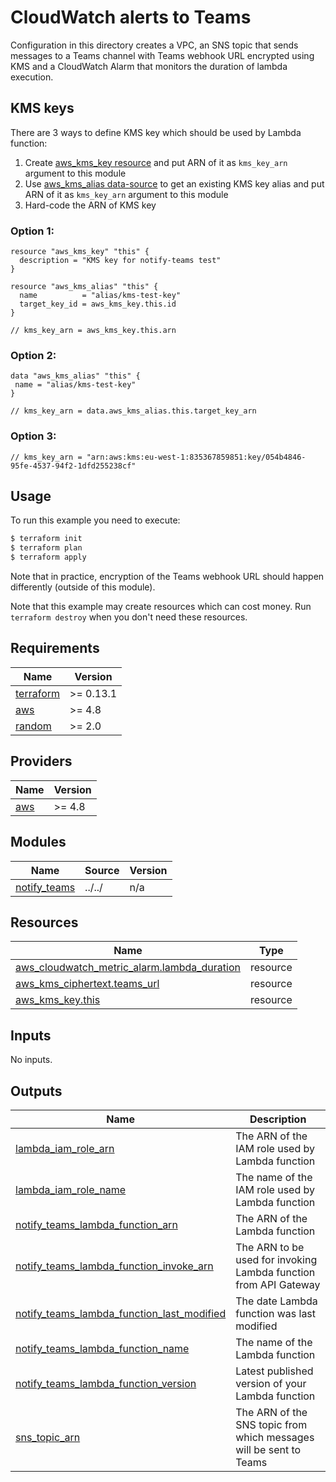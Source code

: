 # CloudWatch alerts to Teams

Configuration in this directory creates a VPC, an SNS topic that sends messages to a Teams channel with Teams webhook URL encrypted using KMS and a CloudWatch Alarm that monitors the duration of lambda execution.

## KMS keys

There are 3 ways to define KMS key which should be used by Lambda function:

1. Create [aws_kms_key resource](https://www.terraform.io/docs/providers/aws/r/kms_key.html) and put ARN of it as `kms_key_arn` argument to this module
1. Use [aws_kms_alias data-source](https://www.terraform.io/docs/providers/aws/d/kms_alias.html) to get an existing KMS key alias and put ARN of it as `kms_key_arn` argument to this module
1. Hard-code the ARN of KMS key

### Option 1:

```hcl
resource "aws_kms_key" "this" {
  description = "KMS key for notify-teams test"
}

resource "aws_kms_alias" "this" {
  name          = "alias/kms-test-key"
  target_key_id = aws_kms_key.this.id
}

// kms_key_arn = aws_kms_key.this.arn
```

### Option 2:

```
data "aws_kms_alias" "this" {
 name = "alias/kms-test-key"
}

// kms_key_arn = data.aws_kms_alias.this.target_key_arn
```

### Option 3:

```
// kms_key_arn = "arn:aws:kms:eu-west-1:835367859851:key/054b4846-95fe-4537-94f2-1dfd255238cf"
```

## Usage

To run this example you need to execute:

```bash
$ terraform init
$ terraform plan
$ terraform apply
```

Note that in practice, encryption of the Teams webhook URL should happen differently (outside of this module).

Note that this example may create resources which can cost money. Run `terraform destroy` when you don't need these resources.

<!-- BEGINNING OF PRE-COMMIT-TERRAFORM DOCS HOOK -->
## Requirements

| Name | Version |
|------|---------|
| <a name="requirement_terraform"></a> [terraform](#requirement\_terraform) | >= 0.13.1 |
| <a name="requirement_aws"></a> [aws](#requirement\_aws) | >= 4.8 |
| <a name="requirement_random"></a> [random](#requirement\_random) | >= 2.0 |

## Providers

| Name | Version |
|------|---------|
| <a name="provider_aws"></a> [aws](#provider\_aws) | >= 4.8 |

## Modules

| Name | Source | Version |
|------|--------|---------|
| <a name="module_notify_teams"></a> [notify\_teams](#module\_notify\_teams) | ../../ | n/a |

## Resources

| Name | Type |
|------|------|
| [aws_cloudwatch_metric_alarm.lambda_duration](https://registry.terraform.io/providers/hashicorp/aws/latest/docs/resources/cloudwatch_metric_alarm) | resource |
| [aws_kms_ciphertext.teams_url](https://registry.terraform.io/providers/hashicorp/aws/latest/docs/resources/kms_ciphertext) | resource |
| [aws_kms_key.this](https://registry.terraform.io/providers/hashicorp/aws/latest/docs/resources/kms_key) | resource |

## Inputs

No inputs.

## Outputs

| Name | Description |
|------|-------------|
| <a name="output_lambda_iam_role_arn"></a> [lambda\_iam\_role\_arn](#output\_lambda\_iam\_role\_arn) | The ARN of the IAM role used by Lambda function |
| <a name="output_lambda_iam_role_name"></a> [lambda\_iam\_role\_name](#output\_lambda\_iam\_role\_name) | The name of the IAM role used by Lambda function |
| <a name="output_notify_teams_lambda_function_arn"></a> [notify\_teams\_lambda\_function\_arn](#output\_notify\_teams\_lambda\_function\_arn) | The ARN of the Lambda function |
| <a name="output_notify_teams_lambda_function_invoke_arn"></a> [notify\_teams\_lambda\_function\_invoke\_arn](#output\_notify\_teams\_lambda\_function\_invoke\_arn) | The ARN to be used for invoking Lambda function from API Gateway |
| <a name="output_notify_teams_lambda_function_last_modified"></a> [notify\_teams\_lambda\_function\_last\_modified](#output\_notify\_teams\_lambda\_function\_last\_modified) | The date Lambda function was last modified |
| <a name="output_notify_teams_lambda_function_name"></a> [notify\_teams\_lambda\_function\_name](#output\_notify\_teams\_lambda\_function\_name) | The name of the Lambda function |
| <a name="output_notify_teams_lambda_function_version"></a> [notify\_teams\_lambda\_function\_version](#output\_notify\_teams\_lambda\_function\_version) | Latest published version of your Lambda function |
| <a name="output_sns_topic_arn"></a> [sns\_topic\_arn](#output\_sns\_topic\_arn) | The ARN of the SNS topic from which messages will be sent to Teams |
<!-- END OF PRE-COMMIT-TERRAFORM DOCS HOOK -->

